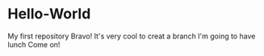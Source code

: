 # Hello-World
My first repository
Bravo!
It's very cool to creat a branch
I'm going to have lunch
Come on!
